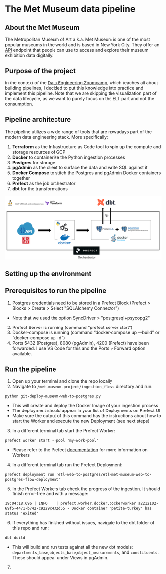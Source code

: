 # The Met Museum data pipeline

## About the Met Museum
The Metropolitan Museum of Art a.k.a. Met Museum is one of the most popular museums in the world and is based in New York City. They offer an [API](https://metmuseum.github.io/) endpoint that people can use to access and explore their museum exhibition data digitally.

## Purpose of the project
In the context of the [Data Engineering Zoomcamp](https://datatalks.club/), which teaches all about building pipelines, I decided to put this knowledge into practice and implement this pipeline. Note that we are skipping the visualization part of the data lifecycle, as we want to purely focus on the ELT part and not the consumption.

## Pipeline architecture
The pipeline utilizes a wide range of tools that are nowadays part of the modern data engineering stack. More specifically:
1. **Terraform** as the Infrastructure as Code tool to spin up the compute and storage resources of GCP
2. **Docker** to containerize the Python ingestion processes
3. **Postgres** for storage
4. **pgAdmin** as the client to surface the data and write SQL against it
5. **Docker Compose** to stitch the Postgres and pgAdmin Docker containers together
6. **Prefect** as the job orchestrator
7. **dbt** for the transformations

<img src="https://github.com/nikagos/met-museum-project/blob/master/images/pipeline_architecture.png" width="1000">

## Setting up the environment

## Prerequisites to run the pipeline
1. Postgres credentials need to be stored in a Prefect Block (Prefect > Blocks > Create > Select "SQLAlchemy Connector")
  * Note that we used the option SyncDriver > "postgresql+psycopg2"
2. Prefect Server is running (command “prefect server start”)
3. Docker-compose is running (command  “docker-compose up --build” or “docker-compose up -d”)
4. Ports 5432 (Postgres), 8080 (pgAdmin), 4200 (Prefect) have been forwarded. I use VS Code for this and the Ports > Forward option available.

## Run the pipeline
1. Open up your terminal and clone the repo locally
2. Navigate to `/met-museum-project/ingestion_flows` directory and run:
```
python git-deploy-museum-web-to-postgres.py
```
  * This will create and deploy the Docker Image of your ingestion process
  * The deployment should appear in your list of Deployments on Prefect UI
  * Make sure the output of this command has the instructions about how to start the Worker and execute the new Deployment (see next steps)
3. In a different terminal tab start the Prefect Worker:
```
prefect worker start --pool 'my-work-pool'
```
  * Please refer to the Prefect [documentation](https://docs.prefect.io/3.0/deploy/infrastructure-concepts/workers) for more information on Workers
4. In a different terminal tab run the Prefect Deployment:
```
prefect deployment run 'etl-web-to-postgres/etl-met-museum-web-to-postgres-flow-deployment'
```
5. In the Prefect Workers tab check the progress of the ingestion. It should finish error-free and with a message:
```
19:04:18.696 | INFO    | prefect.worker.docker.dockerworker a2212102-69f5-4471-b742-c9229c432d55 - Docker container 'petite-turkey' has status 'exited'
```
6. If everything has finished without issues, navigate to the dbt folder of this repo and run:
```
dbt duild
```
  * This will build and run tests against all the new dbt models: `departments_base`,`objects_base`,`object_measurements`, and `constituents`. These should appear under Views in pgAdmin.
7. 
    
